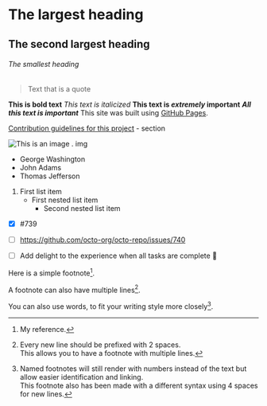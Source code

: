 # The largest heading
## The second largest heading
###### The smallest heading

> Text that is a quote

**This is bold text**
*This text is italicized*
**This text is _extremely_ important**
	***All this text is important***
  This site was built using [GitHub Pages](https://pages.github.com/).
  
  [Contribution guidelines for this project](docs/CONTRIBUTING.md) - section
  
  ![This is an image](https://myoctocat.com/assets/images/base-octocat.svg) . img
  
  - George Washington
- John Adams
- Thomas Jefferson

1. First list item
   - First nested list item
     - Second nested list item


- [x] #739
- [ ] https://github.com/octo-org/octo-repo/issues/740
- [ ] Add delight to the experience when all tasks are complete :tada:


Here is a simple footnote[^1].

A footnote can also have multiple lines[^2].  

You can also use words, to fit your writing style more closely[^note].

[^1]: My reference.
[^2]: Every new line should be prefixed with 2 spaces.  
  This allows you to have a footnote with multiple lines.
[^note]:
    Named footnotes will still render with numbers instead of the text but allow easier identification and linking.  
    This footnote also has been made with a different syntax using 4 spaces for new lines.

